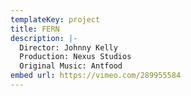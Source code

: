 ```yaml
---
templateKey: project
title: FERN
description: |-
  Director: Johnny Kelly
  Production: Nexus Studios
  Original Music: Antfood
embed url: https://vimeo.com/289955584
---
```

